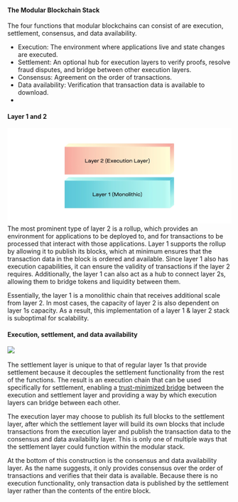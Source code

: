 #### The Modular Blockchain Stack

The four functions that modular blockchains can consist of are execution, settlement, consensus, and data availability.

-   Execution: The environment where applications live and state changes are executed.
-   Settlement: An optional hub for execution layers to verify proofs, resolve fraud disputes, and bridge between other execution layers.
-   Consensus: Agreement on the order of transactions.
-   Data availability: Verification that transaction data is available to download.
-   


#### Layer 1 and 2
![alt text](image.png)
The most prominent type of layer 2 is a rollup, which provides an environment for applications to be deployed to, and for transactions to be processed that interact with those applications. Layer 1 supports the rollup by allowing it to publish its blocks, which at minimum ensures that the transaction data in the block is ordered and available. Since layer 1 also has execution capabilities, it can ensure the validity of transactions if the layer 2 requires. Additionally, the layer 1 can also act as a hub to connect layer 2s, allowing them to bridge tokens and liquidity between them.

Essentially, the layer 1 is a monolithic chain that receives additional scale from layer 2. In most cases, the capacity of layer 2 is also dependent on layer 1s capacity. As a result, this implementation of a layer 1 & layer 2 stack is suboptimal for scalability.


#### Execution, settlement, and data availability

![](https://celestia.org/static/8c2422a2a3f33850e68fa83d24bd801d/64756/3-layer-stack.png)

The settlement layer is unique to that of regular layer 1s that provide settlement because it decouples the settlement functionality from the rest of the functions. The result is an execution chain that can be used specifically for settlement, enabling a [trust-minimized bridge](https://celestia.org/glossary/trust-minimized-bridge) between the execution and settlement layer and providing a way by which execution layers can bridge between each other.

The execution layer may choose to publish its full blocks to the settlement layer, after which the settlement layer will build its own blocks that include transactions from the execution layer and publish the transaction data to the consensus and data availability layer. This is only one of multiple ways that the settlement layer could function within the modular stack.

At the bottom of this construction is the consensus and data availability layer. As the name suggests, it only provides consensus over the order of transactions and verifies that their data is available. Because there is no execution functionality, only transaction data is published by the settlement layer rather than the contents of the entire block.